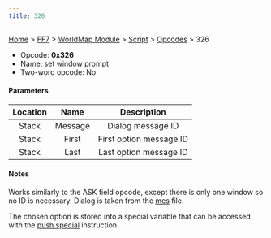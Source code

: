 ```yaml
---
title: 326
---
```


[Home](/Main%20Page.md) > [FF7](/FF7.md) > [WorldMap Module](/FF7/WorldMap%20Module.md) > [Script](/FF7/WorldMap%20Module/Script.md) > [Opcodes](/FF7/WorldMap%20Module/Script/Opcodes.md) > 326

-   Opcode: **0x326**
-   Name: set window prompt
-   Two-word opcode: No

#### Parameters

| Location |  Name   |       Description       |
|:--------:|:-------:|:-----------------------:|
|  Stack   | Message |    Dialog message ID    |
|  Stack   |  First  | First option message ID |
|  Stack   |  Last   | Last option message ID  |

#### Notes

Works similarly to the ASK field opcode, except there is only one window
so no ID is necessary. Dialog is taken from the [mes][] file.

The chosen option is stored into a special variable that can be accessed
with the [push special][] instruction.

  [mes]: /FF7/WorldMap%20Module/Dialog.md "wikilink"
  [push special]: /FF7/WorldMap%20Module/Script/Opcodes/117.md "wikilink"
